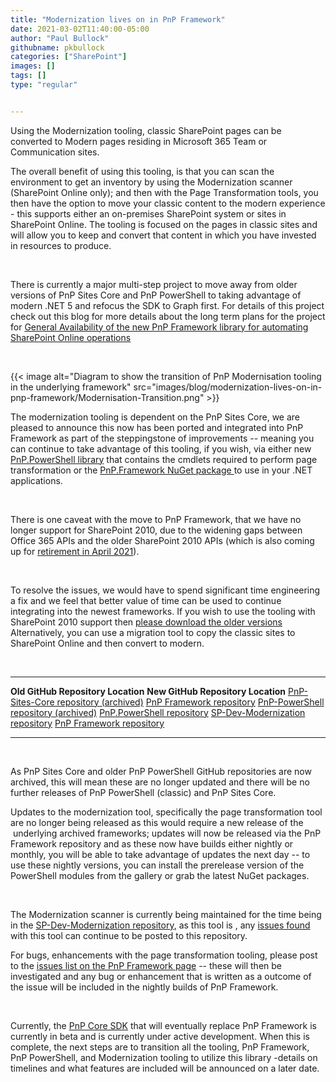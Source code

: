 ```yaml
---
title: "Modernization lives on in PnP Framework"
date: 2021-03-02T11:40:00-05:00
author: "Paul Bullock"
githubname: pkbullock
categories: ["SharePoint"]
images: []
tags: []
type: "regular"


---
```

Using the Modernization tooling, classic SharePoint pages can be
converted to Modern pages residing in Microsoft 365 Team or
Communication sites.

The overall benefit of using this tooling, is that you can scan the
environment to get an inventory by using the Modernization scanner
(SharePoint Online only); and then with the Page Transformation tools,
you then have the option to move your classic content to the modern
experience - this supports either an on-premises SharePoint system or
sites in SharePoint Online. The tooling is focused on the pages in
classic sites and will allow you to keep and convert that content in
which you have invested in resources to produce.

 

There is currently a major multi-step project to move away from older
versions of PnP Sites Core and PnP PowerShell to taking advantage of
modern .NET 5 and refocus the SDK to Graph first. For details of this
project check out this blog for more details about the long term plans
for the project for [General Availability of the new PnP Framework
library for automating SharePoint Online
operations](https://developer.microsoft.com/sharepoint/blogs/general-availability-of-the-new-pnp-framework-library-for-automating-sharepoint-online-operations/)

 

{{< image alt="Diagram to show the transition of PnP Modernisation tooling in the underlying framework" src="images/blog/modernization-lives-on-in-pnp-framework/Modernisation-Transition.png" >}}
 

The modernization tooling is dependent on the PnP Sites Core, we are
pleased to announce this now has been ported and integrated into PnP
Framework as part of the steppingstone of improvements -- meaning you
can continue to take advantage of this tooling, if you wish, via either
new [PnP.PowerShell
library](https://www.powershellgallery.com/packages/PnP.PowerShell) that
contains the cmdlets required to perform page transformation or the
[PnP.Framework NuGet
package ](https://www.nuget.org/packages/PnP.Framework)to use in your
.NET applications.

 

There is one caveat with the move to PnP Framework, that we have no
longer support for SharePoint 2010, due to the widening gaps between
Office 365 APIs and the older SharePoint 2010 APIs (which is also coming
up for [retirement in April
2021](https://techcommunity.microsoft.com/t5/microsoft-sharepoint-blog/revised-end-of-support-date-for-sharepoint-server-2010-april-13/ba-p/1285559)).

 

To resolve the issues, we would have to spend significant time
engineering a fix and we feel that better value of time can be used to
continue integrating into the newest frameworks. If you wish to use the
tooling with SharePoint 2010 support then [please download the older
versions](https://github.com/pnp/PnP-PowerShell/releases/tag/3.28.2012.0)
Alternatively, you can use a migration tool to copy the classic sites to
SharePoint Online and then convert to modern.

 

  ------------------------------------------------------------------------------------------------------------------------ -----------------------------------------------------------------
  **Old GitHub Repository Location**                                                                                       **New GitHub Repository Location**
  [PnP-Sites-Core repository (archived)](HTTPS://GitHub.com/PnP/PnP-Sites-Core)                                            [PnP Framework repository](Https://GitHub.com/PnP/pnpframework)
  [PnP-PowerShell repository (archive](HTTPS://GitHub.com/PnP/pnp-powershell)[d)](HTTPS://GitHub.com/PnP/pnp-powershell)   [PnP.PowerShell repository](https://github.com/PnP/powershell)
  [SP-Dev-Modernization repository](https://github.com/PnP/sp-dev-modernization)                                           [PnP Framework repository](Https://github.com/PnP/pnpframework)
  ------------------------------------------------------------------------------------------------------------------------ -----------------------------------------------------------------

 

As PnP Sites Core and older PnP PowerShell GitHub repositories are now
archived, this will mean these are no longer updated and there will be
no further releases of PnP PowerShell (classic) and PnP Sites Core.

Updates to the modernization tool, specifically the page transformation
tool are no longer being released as this would require a new release of
the  underlying archived frameworks; updates will now be released via
the PnP Framework repository and as these now have builds either nightly
or monthly, you will be able to take advantage of updates the next day
-- to use these nightly versions, you can install the prerelease version
of the PowerShell modules from the gallery or grab the latest NuGet
packages.

 

The Modernization scanner is currently being maintained for the time
being in the [SP-Dev-Modernization
repository](https://github.com/PnP/sp-dev-modernization), as this tool
is , any [issues
found](https://github.com/pnp/sp-dev-modernization/issues) with this
tool can continue to be posted to this repository.

For bugs, enhancements with the page transformation tooling, please post
to the [issues list on the PnP Framework
page](https://github.com/pnp/pnpframework/issues) -- these will then be
investigated and any bug or enhancement that is written as a outcome of
the issue will be included in the nightly builds of PnP Framework.

 

Currently, the [PnP Core SDK](https://aka.ms/pnp/coresdk/docs) that will
eventually replace PnP Framework is currently in beta and is currently
under active development. When this is complete, the next steps are to
transition all the tooling, PnP Framework, PnP PowerShell, and
Modernization tooling to utilize this library -details on timelines
and what features are included will be announced on a later date.
